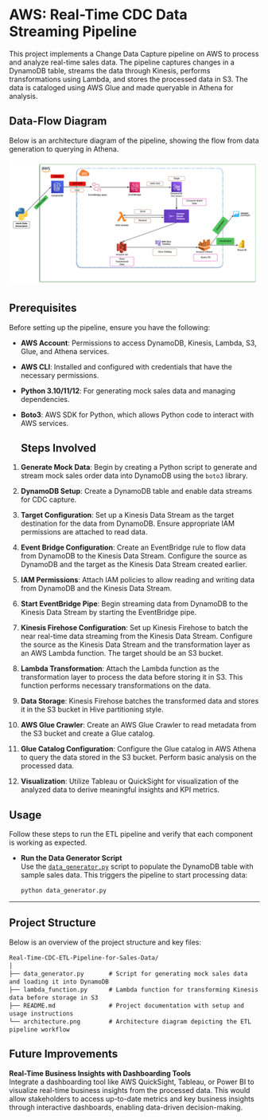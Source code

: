 # AWS: Real-Time CDC Data Streaming Pipeline
This project implements a Change Data Capture pipeline on AWS to process and analyze real-time sales data. The pipeline captures changes in a DynamoDB table, streams the data through Kinesis, performs transformations using Lambda, and stores the processed data in S3. The data is cataloged using AWS Glue and made queryable in Athena for analysis.

## Data-Flow Diagram

Below is an architecture diagram of the pipeline, showing the flow from data generation to querying in Athena.

![Data-Flow Diagram](Architecture.png)

## Prerequisites

Before setting up the pipeline, ensure you have the following:

- **AWS Account**: Permissions to access DynamoDB, Kinesis, Lambda, S3, Glue, and Athena services.
- **AWS CLI**: Installed and configured with credentials that have the necessary permissions.
- **Python 3.10/11/12**: For generating mock sales data and managing dependencies.
- **Boto3**: AWS SDK for Python, which allows Python code to interact with AWS services.

  ## Steps Involved

1. **Generate Mock Data**: Begin by creating a Python script to generate and stream mock sales order data into DynamoDB using the `boto3` library.

2. **DynamoDB Setup**: Create a DynamoDB table and enable data streams for CDC capture.

3. **Target Configuration**: Set up a Kinesis Data Stream as the target destination for the data from DynamoDB. Ensure appropriate IAM permissions are attached to read data.

4. **Event Bridge Configuration**: Create an EventBridge rule to flow data from DynamoDB to the Kinesis Data Stream. Configure the source as DynamoDB and the target as the Kinesis Data Stream created earlier.

5. **IAM Permissions**: Attach IAM policies to allow reading and writing data from DynamoDB and the Kinesis Data Stream.

6. **Start EventBridge Pipe**: Begin streaming data from DynamoDB to the Kinesis Data Stream by starting the EventBridge pipe.

7. **Kinesis Firehose Configuration**: Set up Kinesis Firehose to batch the near real-time data streaming from the Kinesis Data Stream. Configure the source as the Kinesis Data Stream and the transformation layer as an AWS Lambda function. The target should be an S3 bucket.

8. **Lambda Transformation**: Attach the Lambda function as the transformation layer to process the data before storing it in S3. This function performs necessary transformations on the data.

9. **Data Storage**: Kinesis Firehose batches the transformed data and stores it in the S3 bucket in Hive partitioning style.

10. **AWS Glue Crawler**: Create an AWS Glue Crawler to read metadata from the S3 bucket and create a Glue catalog.

11. **Glue Catalog Configuration**: Configure the Glue catalog in AWS Athena to query the data stored in the S3 bucket. Perform basic analysis on the processed data.

12. **Visualization**: Utilize Tableau or QuickSight for visualization of the analyzed data to derive meaningful insights and KPI metrics.


  ## Usage

Follow these steps to run the ETL pipeline and verify that each component is working as expected.

- **Run the Data Generator Script**  
   Use the [`data_generator.py`](data_generator.py) script to populate the DynamoDB table with sample sales data. This triggers the pipeline to start processing data:

   ```bash
   python data_generator.py
---

## Project Structure

Below is an overview of the project structure and key files:

```plaintext
Real-Time-CDC-ETL-Pipeline-for-Sales-Data/
│
├── data_generator.py       # Script for generating mock sales data and loading it into DynamoDB
├── lambda_function.py      # Lambda function for transforming Kinesis data before storage in S3
├── README.md               # Project documentation with setup and usage instructions
└── architecture.png        # Architecture diagram depicting the ETL pipeline workflow
```

## Future Improvements
**Real-Time Business Insights with Dashboarding Tools**  
   Integrate a dashboarding tool like AWS QuickSight, Tableau, or Power BI to visualize real-time business insights from the processed data. This would allow stakeholders to access up-to-date metrics and key business insights through interactive dashboards, enabling data-driven decision-making.


